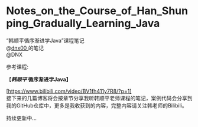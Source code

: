 # Notes_on_the_Course_of_Han_Shunping_Gradually_Learning_Java
“韩顺平循序渐进学Java”课程笔记  
@[dnx00  ](https://github.com/dnx00)的笔记  
@DNX  

参考课程:

【***韩顺平* 循序渐进学Java】**

[https://www.bilibili.com/video/BV1fh411y7R8/?p=1]  
接下来的几篇博客将会按章节分享我听韩顺平老师课程的笔记，案例代码会分享到我的GitHub仓库中，更多是我收获到的内容，完整内容请关注韩老师的Bilibili。

持续更新中…
